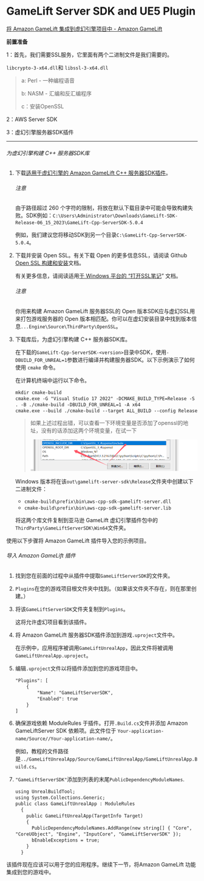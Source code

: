 # GameLift Server SDK and UE5 Plugin

[将 Amazon GameLift 集成到虚幻引擎项目中 - Amazon GameLift](https://docs.aws.amazon.com/zh_cn/gamelift/latest/developerguide/integration-engines-setup-unreal.html)

**前置准备**

1：首先，我们需要SSL服务，它里面有两个二进制文件是我们需要的。

`libcrypto-3-x64.dll`和 `libssl-3-x64.dll`

>a: Perl - 一种编程语音
>
>b: NASM - 汇编和反汇编程序
>
>c：安装OpenSSL

2：AWS Server SDK 

3：虚幻引擎服务器SDK插件

---

###### 为虚幻引擎构建 C++ 服务器SDK库

1. 下载[适用于虚幻引擎的 Amazon GameLift C++ 服务器SDK插件](https://aws.amazon.com/gamelift/getting-started/)。

   

   ###### 注意

   由于路径超过 260 个字符的限制，将放在默认下载目录中可能会导致构建失败。SDK例如：`C:\Users\Administrator\Downloads\GameLift-SDK-Release-06_15_2023\GameLift-Cpp-ServerSDK-5.0.4`

   例如，我们建议您将移动SDK到另一个目录`C:\GameLift-Cpp-ServerSDK-5.0.4`。

2. 下载并安装 Open SSL。有关下载 Open 的更多信息SSL，请阅读 Github [Open SSL 构建和安装](https://github.com/openssl/openssl#build-and-install)文档。

   有关更多信息，请阅读适用[于 Windows 平台的 “打开SSL笔记](https://github.com/openssl/openssl/blob/master/NOTES-WINDOWS.md)” 文档。

   

   ###### 注意

   你用来构建 Amazon GameLift 服务器SSL的 Open 版本SDK应与虚幻SSL用来打包游戏服务器的 Open 版本相匹配。你可以在虚幻安装目录中找到版本信息`...Engine\Source\ThirdParty\OpenSSL`。

3. 下载库后，为虚幻引擎构建 C++ 服务器SDK库。

   在下载的`GameLift-Cpp-ServerSDK-<version>`目录中SDK，使用`-DBUILD_FOR_UNREAL=1`参数进行编译并构建服务器SDK。以下示例演示了如何使用 `cmake` 命令。

   在计算机终端中运行以下命令。

   ```
   mkdir cmake-build
   cmake.exe -G "Visual Studio 17 2022" -DCMAKE_BUILD_TYPE=Release -S . -B ./cmake-build -DBUILD_FOR_UNREAL=1 -A x64
   cmake.exe --build ./cmake-build --target ALL_BUILD --config Release
   ```

   > 如果上述过程出错，可以查看一下环境变量是否添加了openssl的地址，没有的话添加这两个环境变量，在试一下
   >
   > ![image-20241130160700849](.\image-20241130160700849.png)

   Windows 版本将在该`out\gamelift-server-sdk\Release`文件夹中创建以下二进制文件：

   - `cmake-build\prefix\bin\aws-cpp-sdk-gamelift-server.dll`
   - `cmake-build\prefix\bin\aws-cpp-sdk-gamelift-server.lib`

   将这两个库文件复制到亚马逊 GameLift 虚幻引擎插件包中的`ThirdParty\GameLiftServerSDK\Win64`文件夹。

使用以下步骤将 Amazon GameLift 插件导入您的示例项目。

###### 导入 Amazon GameLift 插件

1. 找到您在前面的过程中从插件中提取`GameLiftServerSDK`的文件夹。

2. `Plugins`在您的游戏项目根文件夹中找到。（如果该文件夹不存在，则在那里创建。）

3. 将该`GameLiftServerSDK`文件夹复制到`Plugins`。

   这将允许虚幻项目看到该插件。

4. 将 Amazon GameLift 服务器SDK插件添加到游戏`.uproject`文件中。

   在示例中，应用程序被调用`GameLiftUnrealApp`，因此文件将被调用`GameLiftUnrealApp.uproject`。

5. 编辑`.uproject`文件以将插件添加到您的游戏项目中。

   ```
   "Plugins": [
       {
           "Name": "GameLiftServerSDK",
           "Enabled": true
       }
   ]
   ```

6. 确保游戏依赖 ModuleRules 于插件。打开`.Build.cs`文件并添加 Amazon GameLiftServer SDK 依赖项。此文件位于 `Your-application-name/Source//Your-application-name/`。

   例如，教程的文件路径是`../GameLiftUnrealApp/Source/GameLiftUnrealApp/GameLiftUnrealApp.Build.cs`。

7. `"GameLiftServerSDK"`添加到列表的末尾`PublicDependencyModuleNames`.

   ```
   using UnrealBuildTool;
   using System.Collections.Generic;
   public class GameLiftUnrealApp : ModuleRules  
     {
       public GameLiftUnrealApp(TargetInfo Target)
       {
         PublicDependencyModuleNames.AddRange(new string[] { "Core", "CoreUObject", "Engine", "InputCore", "GameLiftServerSDK" });
         bEnableExceptions = true;
       }
     }
   ```

该插件现在应该可以用于您的应用程序。继续下一节，将Amazon GameLift 功能集成到您的游戏中。